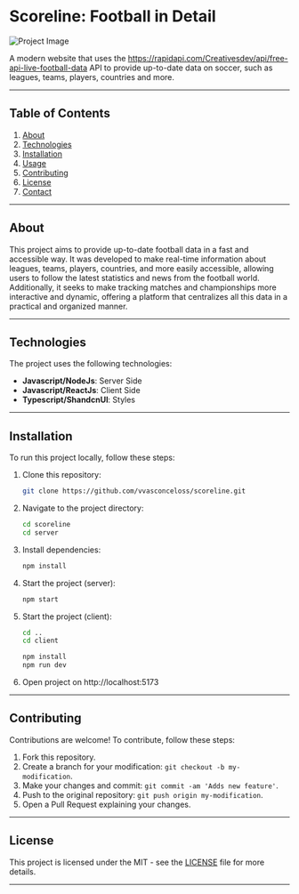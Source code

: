 # Scoreline: Football in Detail

![Project Image](URL-to-image-here)

A modern website that uses the https://rapidapi.com/Creativesdev/api/free-api-live-football-data API to provide up-to-date 
data on soccer, such as leagues, teams, players, countries and more.

---

## Table of Contents

1. [About](#about)
2. [Technologies](#technologies)
3. [Installation](#installation)
4. [Usage](#usage)
5. [Contributing](#contributing)
6. [License](#license)
7. [Contact](#contact)

---

## About

This project aims to provide up-to-date football data in a fast and accessible way. It was developed to make real-time information about leagues, teams, players, countries, and more easily accessible, allowing users to follow the latest statistics and news from the football world. Additionally, it seeks to make tracking matches and championships more interactive and dynamic, offering a platform that centralizes all this data in a practical and organized manner.

---

## Technologies

The project uses the following technologies:
- **Javascript/NodeJs**: Server Side
- **Javascript/ReactJs**: Client Side
- **Typescript/ShandcnUI**: Styles
---

## Installation

To run this project locally, follow these steps:

1. Clone this repository:

    ```bash
    git clone https://github.com/vvasconceloss/scoreline.git
    ```

2. Navigate to the project directory:

    ```bash
    cd scoreline
    cd server
    ```

3. Install dependencies:

    ```bash
    npm install
    ```

4. Start the project (server):

    ```bash
    npm start
    ```

5. Start the project (client):

    ```bash
    cd ..
    cd client

    npm install
    npm run dev
    ```
6. Open project on http://localhost:5173
---

## Contributing

Contributions are welcome! To contribute, follow these steps:

1. Fork this repository.
2. Create a branch for your modification: `git checkout -b my-modification`.
3. Make your changes and commit: `git commit -am 'Adds new feature'`.
4. Push to the original repository: `git push origin my-modification`.
5. Open a Pull Request explaining your changes.

---

## License

This project is licensed under the MIT - see the [LICENSE](./LICENSE) file for more details.

---